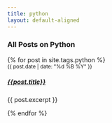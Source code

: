 ```yaml
---
title: python
layout: default-aligned
---
```


<h3 class="text-center">All Posts on Python</h3>
<div class="row row-cols-1 row-cols-md-3 g-4 text-center">
    {% for post in site.tags.python %}
    <div class="col">
          <div class="card border-0 h-100">
              <div class="card-body">
                  <small class="text-muted postDate">{{ post.date | date: "%d %B %Y" }}</small>
                  <h5 class="card-title"><a href="{{ site.url }}{{ post.url | relative_url }}" class="text-dark">{{post.title}}</a></h5>
                  <p class="card-text">{{ post.excerpt }}</p>
              </div>
          </div>
    </div>
    {% endfor %}
</div>